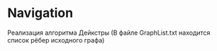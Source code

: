 # Navigation
Реализация алгоритма Дейкстры (В файле GraphList.txt находится список рёбер исходного графа)
